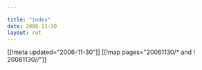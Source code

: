 ```yaml
---

title: "index"
date: 2006-11-30
layout: rut
---
```


[[!meta updated="2006-11-30"]]
[[!map pages="20061130/* and ! 20061130/*/*"]]
